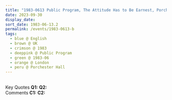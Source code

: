 ```yaml
---
title: "1983-0613 Public Program, The Attitude Has to Be Earnest, Porchester Hall, Porchester Road, London, W2, UK"
date: 2023-09-30
display_date: 
sort_date: 1983-06-13.2
permalink: /events/1983-0613-b
tags:
  - blue @ English
  - brown @ UK
  - crimson @ 1983
  - deeppink @ Public Program
  - green @ 1983-06
  - orange @ London
  - peru @ Porchester Hall
---
```


<br>

<wave-list>
  <list-title color="DarkSeaGreen" width="55">Key Quotes</list-title>
  <list-item color="BlanchedAlmond" width="280"><b>Q1:</b> <i></i></list-item>
  <list-item color="Lavender" width="280"><b>Q2:</b> <i></i></list-item>
</wave-list>

<br>

<wave-list>
  <list-title color="DarkSeaGreen" width="55">Comments</list-title>
  <list-item color="BlanchedAlmond" width="280"><b>C1:</b> <i></i></list-item>
  <list-item color="Lavender" width="280"><b>C2:</b> <i></i></list-item>
</wave-list>